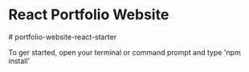 # React Portfolio Website 
#   p o r t f o l i o - w e b s i t e - r e a c t - s t a r t e r 

To ger started, open your terminal or command prompt and type 'npm install'
 
 
